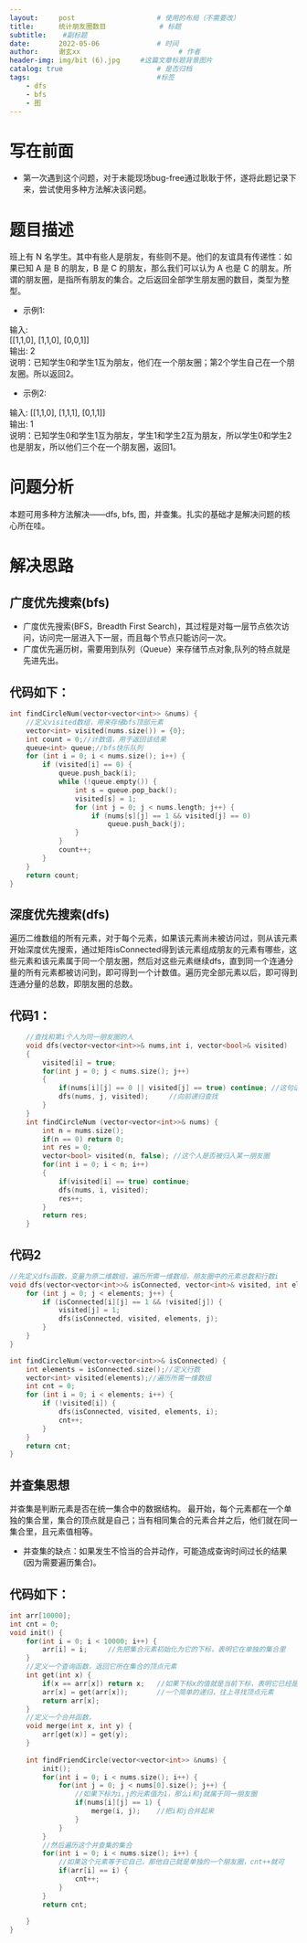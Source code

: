 ```yaml
---
layout:     post   				    # 使用的布局（不需要改）
title:      统计朋友圈数目				# 标题 
subtitle:    #副标题
date:       2022-05-06 				# 时间
author:     谢玄xx						# 作者
header-img: img/bit (6).jpg 	#这篇文章标题背景图片
catalog: true 						# 是否归档
tags:								#标签
    - dfs
    - bfs
    - 图
---
```


# 写在前面

* 第一次遇到这个问题，对于未能现场bug-free通过耿耿于怀，遂将此题记录下来，尝试使用多种方法解决该问题。

# 题目描述

班上有 N 名学生。其中有些人是朋友，有些则不是。他们的友谊具有传递性：如果已知 A 是 B 的朋友，B 是 C 的朋友，那么我们可以认为 A 也是 C 的朋友。所谓的朋友圈，是指所有朋友的集合。之后返回全部学生朋友圈的数目，类型为整型。

* 示例1:

输入:   
[[1,1,0],
 [1,1,0],
 [0,0,1]]  
 输出: 2   
 说明：已知学生0和学生1互为朋友，他们在一个朋友圈；第2个学生自己在一个朋友圈。所以返回2。  

* 示例2:

输入: 
[[1,1,0],
 [1,1,1],
 [0,1,1]]  
 输出: 1  
 说明：已知学生0和学生1互为朋友，学生1和学生2互为朋友，所以学生0和学生2也是朋友，所以他们三个在一个朋友圈，返回1。


# 问题分析

本题可用多种方法解决——dfs, bfs, 图，并查集。扎实的基础才是解决问题的核心所在哇。

# 解决思路

## 广度优先搜索(bfs)

* 广度优先搜索(BFS，Breadth First Search)，其过程是对每一层节点依次访问，访问完一层进入下一层，而且每个节点只能访问一次。
* 广度优先遍历树，需要用到队列（Queue）来存储节点对象,队列的特点就是先进先出。

## 代码如下：

```CPP
int findCircleNum(vector<vector<int>> &nums) {
    //定义visited数组，用来存储bfs顶部元素
    vector<int> visited(nums.size()) = {0};
    int count = 0;//计数值，用于返回该结果
    queue<int> queue;//bfs快乐队列
    for (int i = 0; i < nums.size(); i++) {
        if (visited[i] == 0) {
            queue.push_back(i);
            while (!queue.empty()) {
                int s = queue.pop_back();
                visited[s] = 1;
                for (int j = 0; j < nums.length; j++) {
                    if (nums[s][j] == 1 && visited[j] == 0)
                        queue.push_back(j);
                }
            }
            count++;
        }
    }
    return count;
}
```

## 深度优先搜索(dfs)

遍历二维数组的所有元素，对于每个元素，如果该元素尚未被访问过，则从该元素开始深度优先搜索，通过矩阵isConnected得到该元素组成朋友的元素有哪些，这些元素和该元素属于同一个朋友圈，然后对这些元素继续dfs，直到同一个连通分量的所有元素都被访问到，即可得到一个计数值。遍历完全部元素以后，即可得到连通分量的总数，即朋友圈的总数。

## 代码1：

```CPP
    //查找和第i个人为同一朋友圈的人 
    void dfs(vector<vector<int>>& nums,int i, vector<bool>& visited)
    {
        visited[i] = true;
        for(int j = 0; j < nums.size(); j++)
        {
            if(nums[i][j] == 0 || visited[j] == true) continue; //这句话是关键
            dfs(nums, j, visited);     //向前递归查找           
        }
    }
    int findCircleNum (vector<vector<int>>& nums) {
        int n = nums.size();
        if(n == 0) return 0;
        int res = 0;
        vector<bool> visited(n, false); //这个人是否被归入某一朋友圈
        for(int i = 0; i < n; i++)
        {
            if(visited[i] == true) continue;
            dfs(nums, i, visited);
            res++;
        }
        return res;
    }
```
## 代码2

```CPP
//先定义dfs函数，变量为原二维数组，遍历所需一维数组，朋友圈中的元素总数和行数i
void dfs(vector<vector<int>>& isConnected, vector<int>& visited, int elements, int i) {
    for (int j = 0; j < elements; j++) {
        if (isConnected[i][j] == 1 && !visited[j]) {
            visited[j] = 1;
            dfs(isConnected, visited, elements, j);
        }
    }
}

int findCircleNum(vector<vector<int>>& isConnected) {
    int elements = isConnected.size();//定义行数
    vector<int> visited(elements);//遍历所需一维数组
    int cnt = 0;
    for (int i = 0; i < elements; i++) {
        if (!visited[i]) {
            dfs(isConnected, visited, elements, i);
            cnt++;
        }
    }
    return cnt;
}
```

## 并查集思想

并查集是判断元素是否在统一集合中的数据结构。
最开始，每个元素都在一个单独的集合里，集合的顶点就是自己；当有相同集合的元素合并之后，他们就在同一集合里，且元素值相等。

* 并查集的缺点：如果发生不恰当的合并动作，可能造成查询时间过长的结果(因为需要遍历集合)。

## 代码如下：

```CPP
int arr[10000];
int cnt = 0;
void init() {
    for(int i = 0; i < 10000; i++) {
        arr[i] = i;     //先把集合元素初始化为它的下标，表明它在单独的集合里
    }
    //定义一个查询函数，返回它所在集合的顶点元素
    int get(int x) {
        if(x == arr[x]) return x;   //如果下标x的值就是当前下标，表明它已经是顶点元素了，返回即可
        arr[x] = get(arr[x]);       //一个简单的递归，往上寻找顶点元素
        return arr[x];
    }
    //定义一个合并函数，
    void merge(int x, int y) {
        arr[get(x)] = get(y);
    }
    
    int findFriendCircle(vector<vector<int>> &nums) {
        init();
        for(int i = 0; i < nums.size(); i++) {
            for(int j = 0; j < nums[0].size(); j++) {
                //如果下标为i,j的元素值为1，那么i和j就属于同一朋友圈
                if(nums[i][j] == 1) {
                    merge(i, j);    //把i和j合并起来
                }
            }
        }
        //然后遍历这个并查集的集合
        for(int i = 0; i < nums.size(); i++) {
            //如果这个元素等于它自己，那他自己就是单独的一个朋友圈，cnt++就可
            if(arr[i] == i) {
                cnt++;
            }
        }
        return cnt;
        
    }
}
```
